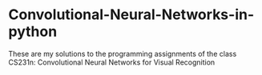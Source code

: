 # Convolutional-Neural-Networks-in-python
These are my solutions to the programming assignments of the class CS231n: Convolutional Neural Networks for Visual Recognition
